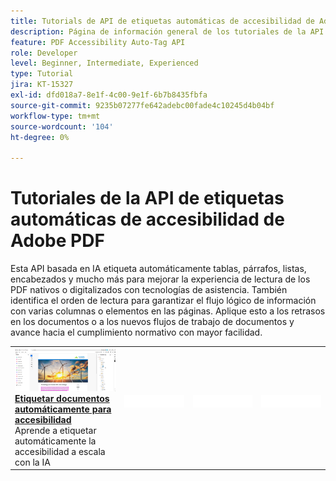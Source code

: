 ```yaml
---
title: Tutorials de API de etiquetas automáticas de accesibilidad de Adobe PDF
description: Página de información general de los tutoriales de la API de etiquetas automáticas de accesibilidad de Adobe
feature: PDF Accessibility Auto-Tag API
role: Developer
level: Beginner, Intermediate, Experienced
type: Tutorial
jira: KT-15327
exl-id: dfd018a7-8e1f-4c00-9e1f-6b7b8435fbfa
source-git-commit: 9235b07277fe642adebc00fade4c10245d4b04bf
workflow-type: tm+mt
source-wordcount: '104'
ht-degree: 0%

---
```


# Tutoriales de la API de etiquetas automáticas de accesibilidad de Adobe PDF

Esta API basada en IA etiqueta automáticamente tablas, párrafos, listas, encabezados y mucho más para mejorar la experiencia de lectura de los PDF nativos o digitalizados con tecnologías de asistencia. También identifica el orden de lectura para garantizar el flujo lógico de información con varias columnas o elementos en las páginas. Aplique esto a los retrasos en los documentos o a los nuevos flujos de trabajo de documentos y avance hacia el cumplimiento normativo con mayor facilidad.

<table style="table-layout:fixed">
<tr>
  <td>
    <a href="automatically-add-tags.md">
      <img alt="Etiquetado automático de documentos para su accesibilidad" src="assets/auto-tag-accessibility.png" />
    </a>
    <div>
      <a href="automatically-add-tags.md"><strong>Etiquetar documentos automáticamente para accesibilidad</strong></a>
      </div>
      Aprende a etiquetar automáticamente la accesibilidad a escala con la IA
      <br>
  </td>
 <td>
       <img alt="Separador" src="../assets/WhiteBanner_Placeholder.png">
       <div>
       <br>
 </td>
 <td>
       <img alt="Separador" src="../assets/WhiteBanner_Placeholder.png">
       <div>
       <br>
 </td>
 <td>
       <img alt="Separador" src="../assets/WhiteBanner_Placeholder.png">
       <div>
       <br>
 </td>
</tr>
</table>